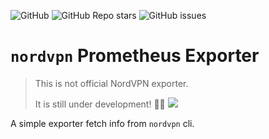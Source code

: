![GitHub](https://img.shields.io/github/license/veerendra2/nordvpn-exporter)
![GitHub Repo stars](https://img.shields.io/github/stars/veerendra2/nordvpn-exporter)
![GitHub issues](https://img.shields.io/github/issues/veerendra2/nordvpn-exporter)

# `nordvpn` Prometheus Exporter
> This is not official NordVPN exporter. 
> 
> It is still under development! :construction_worker_man:
[<img src="https://user-images.githubusercontent.com/8393701/138961711-e56542f4-0ac0-4113-bbec-6172e4ce066e.png">](https://user-images.githubusercontent.com/8393701/138961711-e56542f4-0ac0-4113-bbec-6172e4ce066e.png)


A simple exporter fetch info from `nordvpn` cli. 
